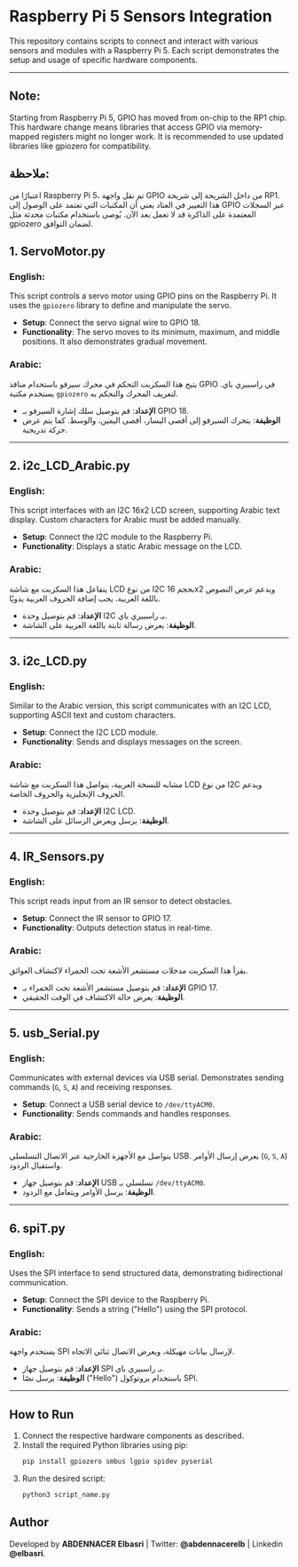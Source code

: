 
# Raspberry Pi 5 Sensors Integration

This repository contains scripts to connect and interact with various sensors and modules with a Raspberry Pi 5. Each script demonstrates the setup and usage of specific hardware components.

---
## Note:
Starting from Raspberry Pi 5, GPIO has moved from on-chip to the RP1 chip. 
This hardware change means libraries that access GPIO via memory-mapped registers might no longer work. It is recommended to use updated libraries like gpiozero for compatibility.
## ملاحظة:
اعتبارًا من Raspberry Pi 5، تم نقل واجهة GPIO من داخل الشريحة إلى شريحة RP1.
 هذا التغيير في العتاد يعني أن المكتبات التي تعتمد على الوصول إلى GPIO عبر السجلات المعتمدة على الذاكرة قد لا تعمل بعد الآن. يُوصى باستخدام مكتبات محدثة مثل gpiozero لضمان التوافق.


## 1. ServoMotor.py

### English:
This script controls a servo motor using GPIO pins on the Raspberry Pi. It uses the `gpiozero` library to define and manipulate the servo.

- **Setup**: Connect the servo signal wire to GPIO 18.
- **Functionality**: The servo moves to its minimum, maximum, and middle positions. It also demonstrates gradual movement.

### Arabic:
يتيح هذا السكربت التحكم في محرك سيرفو باستخدام منافذ GPIO في راسبيري باي. يستخدم مكتبة `gpiozero` لتعريف المحرك والتحكم به.

- **الإعداد**: قم بتوصيل سلك إشارة السيرفو بـ GPIO 18.
- **الوظيفة**: يتحرك السيرفو إلى أقصى اليسار، أقصى اليمين، والوسط. كما يتم عرض حركة تدريجية.

---

## 2. i2c_LCD_Arabic.py

### English:
This script interfaces with an I2C 16x2 LCD screen, supporting Arabic text display. Custom characters for Arabic must be added manually.

- **Setup**: Connect the I2C module to the Raspberry Pi.
- **Functionality**: Displays a static Arabic message on the LCD.

### Arabic:
يتفاعل هذا السكربت مع شاشة LCD من نوع I2C بحجم 16x2 ويدعم عرض النصوص باللغة العربية. يجب إضافة الحروف العربية يدويًا.

- **الإعداد**: قم بتوصيل وحدة I2C بـ راسبيري باي.
- **الوظيفة**: يعرض رسالة ثابتة باللغة العربية على الشاشة.

---

## 3. i2c_LCD.py

### English:
Similar to the Arabic version, this script communicates with an I2C LCD, supporting ASCII text and custom characters.

- **Setup**: Connect the I2C LCD module.
- **Functionality**: Sends and displays messages on the screen.

### Arabic:
مشابه للنسخة العربية، يتواصل هذا السكربت مع شاشة LCD من نوع I2C ويدعم الحروف الإنجليزية والحروف الخاصة.

- **الإعداد**: قم بتوصيل وحدة I2C LCD.
- **الوظيفة**: يرسل ويعرض الرسائل على الشاشة.

---

## 4. IR_Sensors.py

### English:
This script reads input from an IR sensor to detect obstacles.

- **Setup**: Connect the IR sensor to GPIO 17.
- **Functionality**: Outputs detection status in real-time.

### Arabic:
يقرأ هذا السكربت مدخلات مستشعر الأشعة تحت الحمراء لاكتشاف العوائق.

- **الإعداد**: قم بتوصيل مستشعر الأشعة تحت الحمراء بـ GPIO 17.
- **الوظيفة**: يعرض حالة الاكتشاف في الوقت الحقيقي.

---

## 5. usb_Serial.py

### English:
Communicates with external devices via USB serial. Demonstrates sending commands (`G`, `S`, `A`) and receiving responses.

- **Setup**: Connect a USB serial device to `/dev/ttyACM0`.
- **Functionality**: Sends commands and handles responses.

### Arabic:
يتواصل مع الأجهزة الخارجية عبر الاتصال التسلسلي USB. يعرض إرسال الأوامر (`G`, `S`, `A`) واستقبال الردود.

- **الإعداد**: قم بتوصيل جهاز USB تسلسلي بـ `/dev/ttyACM0`.
- **الوظيفة**: يرسل الأوامر ويتعامل مع الردود.

---

## 6. spiT.py

### English:
Uses the SPI interface to send structured data, demonstrating bidirectional communication.

- **Setup**: Connect the SPI device to the Raspberry Pi.
- **Functionality**: Sends a string ("Hello") using the SPI protocol.

### Arabic:
يستخدم واجهة SPI لإرسال بيانات مهيكلة، ويعرض الاتصال ثنائي الاتجاه.

- **الإعداد**: قم بتوصيل جهاز SPI بـ راسبيري باي.
- **الوظيفة**: يرسل نصًا ("Hello") باستخدام بروتوكول SPI.

---

## How to Run

1. Connect the respective hardware components as described.
2. Install the required Python libraries using pip:
   ```bash
   pip install gpiozero smbus lgpio spidev pyserial
   ```
3. Run the desired script:
   ```bash
   python3 script_name.py
   ```


## Author

Developed by **ABDENNACER Elbasri** | Twitter: **@abdennacerelb** | Linkedin **@elbasri**.